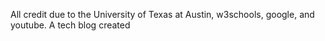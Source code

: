All credit due to the University of Texas at Austin, w3schools, google, and youtube. A tech blog created
